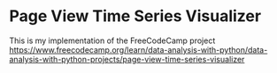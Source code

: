 # Page View Time Series Visualizer

This is my implementation of the FreeCodeCamp project https://www.freecodecamp.org/learn/data-analysis-with-python/data-analysis-with-python-projects/page-view-time-series-visualizer
